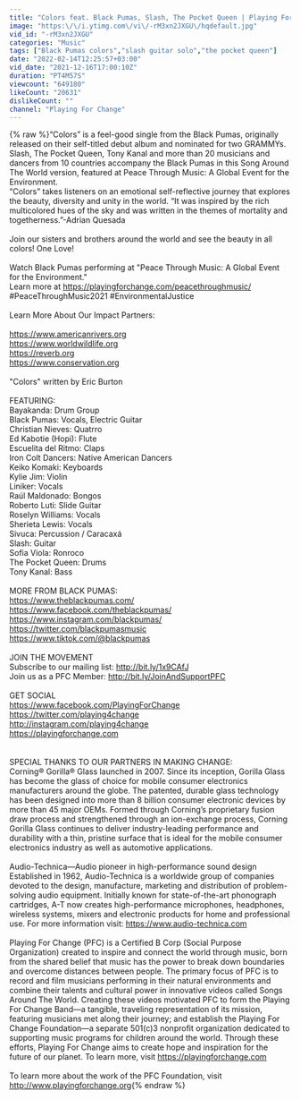 ```yaml
---
title: "Colors feat. Black Pumas, Slash, The Pocket Queen | Playing For Change | Song Around The World"
image: "https:\/\/i.ytimg.com\/vi\/-rM3xn2JXGU\/hqdefault.jpg"
vid_id: "-rM3xn2JXGU"
categories: "Music"
tags: ["Black Pumas colors","slash guitar solo","the pocket queen"]
date: "2022-02-14T12:25:57+03:00"
vid_date: "2021-12-16T17:00:10Z"
duration: "PT4M57S"
viewcount: "649180"
likeCount: "20631"
dislikeCount: ""
channel: "Playing For Change"
---
```

{% raw %}“Colors” is a feel-good single from the Black Pumas, originally released on their self-titled debut album and nominated for two GRAMMYs. Slash, The Pocket Queen, Tony Kanal and more than 20 musicians and dancers from 10 countries accompany the Black Pumas in this Song Around The World version, featured at Peace Through Music: A Global Event for the Environment.<br />“Colors” takes listeners on an emotional self-reflective journey that explores the beauty, diversity and unity in the world. “It was inspired by the rich multicolored hues of the sky and was written in the themes of mortality and togetherness.”-Adrian Quesada <br /><br />Join our sisters and brothers around the world and see the beauty in all colors! One Love!<br /><br />Watch Black Pumas performing at &quot;Peace Through Music: A Global Event for the Environment.&quot;  <br />Learn more at <a rel="nofollow" target="blank" href="https://playingforchange.com/peacethroughmusic/">https://playingforchange.com/peacethroughmusic/</a><br />#PeaceThroughMusic2021 #EnvironmentalJustice<br /><br />Learn More About Our Impact Partners:<br /><br /><a rel="nofollow" target="blank" href="https://www.americanrivers.org">https://www.americanrivers.org</a><br /><a rel="nofollow" target="blank" href="https://www.worldwildlife.org">https://www.worldwildlife.org</a><br /><a rel="nofollow" target="blank" href="https://reverb.org">https://reverb.org</a><br /><a rel="nofollow" target="blank" href="https://www.conservation.org">https://www.conservation.org</a><br /><br />&quot;Colors&quot; written by Eric Burton<br /><br />FEATURING:<br />Bayakanda: Drum Group<br />Black Pumas: Vocals, Electric Guitar<br />Christian Nieves: Quatrro<br />Ed Kabotie (Hopi): Flute<br />Escuelita del Ritmo: Claps<br />Iron Colt Dancers: Native American Dancers<br />Keiko Komaki: Keyboards<br />Kylie Jim: Violin<br />Liniker: Vocals<br />Ra​ú​l Maldonado: Bongos<br />Roberto Luti: Slide Guitar<br />Roselyn Williams: Vocals<br />Sherieta Lewis: Vocals<br />Sivuca: Percussion / Caracaxá<br />Slash: Guitar<br />Sofia Viola: Ronroco<br />The Pocket Queen: Drums<br />Tony Kanal: Bass<br /><br />MORE FROM BLACK PUMAS:<br /><a rel="nofollow" target="blank" href="https://www.theblackpumas.com/">https://www.theblackpumas.com/</a><br /><a rel="nofollow" target="blank" href="https://www.facebook.com/theblackpumas/">https://www.facebook.com/theblackpumas/</a><br /><a rel="nofollow" target="blank" href="https://www.instagram.com/blackpumas/">https://www.instagram.com/blackpumas/</a><br /><a rel="nofollow" target="blank" href="https://twitter.com/blackpumasmusic">https://twitter.com/blackpumasmusic</a><br /><a rel="nofollow" target="blank" href="https://www.tiktok.com/@blackpumas">https://www.tiktok.com/@blackpumas</a><br /><br />JOIN THE MOVEMENT<br />Subscribe to our mailing list: <a rel="nofollow" target="blank" href="http://bit.ly/1x9CAfJ">http://bit.ly/1x9CAfJ</a><br />Join us as a PFC Member: <a rel="nofollow" target="blank" href="http://bit.ly/JoinAndSupportPFC">http://bit.ly/JoinAndSupportPFC</a><br /><br />GET SOCIAL<br /><a rel="nofollow" target="blank" href="https://www.facebook.com/PlayingForChange">https://www.facebook.com/PlayingForChange</a><br /><a rel="nofollow" target="blank" href="https://twitter.com/playing4change">https://twitter.com/playing4change</a><br /><a rel="nofollow" target="blank" href="http://instagram.com/playing4change">http://instagram.com/playing4change</a><br /><a rel="nofollow" target="blank" href="https://playingforchange.com">https://playingforchange.com</a><br /><br /><br />SPECIAL THANKS TO OUR PARTNERS IN MAKING CHANGE:<br />Corning® Gorilla® Glass launched in 2007.  Since its inception, Gorilla Glass has become the glass of choice for mobile consumer electronics manufacturers around the globe. The patented, durable glass technology has been designed into more than 8 billion consumer electronic devices by more than 45 major OEMs. Formed through Corning’s proprietary fusion draw process and strengthened through an ion-exchange process, Corning Gorilla Glass continues to deliver industry-leading performance and durability with a thin, pristine surface that is ideal for the mobile consumer electronics industry as well as automotive applications.<br /><br />Audio-Technica—Audio pioneer in high-performance sound design<br />Established in 1962, Audio-Technica is a worldwide group of companies devoted to the design, manufacture, marketing and distribution of problem-solving audio equipment. Initially known for state-of-the-art phonograph cartridges, A-T now creates high-performance microphones, headphones, wireless systems, mixers and electronic products for home and professional use. For more information visit: <a rel="nofollow" target="blank" href="https://www.audio-technica.com">https://www.audio-technica.com</a><br /><br />Playing For Change (PFC) is a Certified B Corp (Social Purpose Organization) created to inspire and connect the world through music, born from the shared belief that music has the power to break down boundaries and overcome distances between people. The primary focus of PFC is to record and film musicians performing in their natural environments and combine their talents and cultural power in innovative videos called Songs Around The World. Creating these videos motivated PFC to form the Playing For Change Band—a tangible, traveling representation of its mission, featuring musicians met along their journey; and establish the Playing For Change Foundation—a separate 501(c)3 nonprofit organization dedicated to supporting music programs for children around the world. Through these efforts, Playing For Change aims to create hope and inspiration for the future of our planet. To learn more, visit <a rel="nofollow" target="blank" href="https://playingforchange.com">https://playingforchange.com</a><br /><br />To learn more about the work of the PFC Foundation, visit <a rel="nofollow" target="blank" href="http://www.playingforchange.org">http://www.playingforchange.org</a>{% endraw %}
